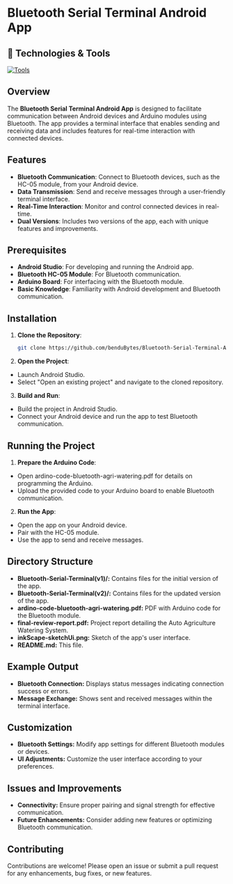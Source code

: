 # Bluetooth Serial Terminal Android App

## 🔧 Technologies & Tools

[![Tools](https://skillicons.dev/icons?i=androidstudio,java,cpp,arduino,github,&perline=20)](https://skillicons.dev)

## Overview
The **Bluetooth Serial Terminal Android App** is designed to facilitate communication between Android devices and Arduino modules using Bluetooth. The app provides a terminal interface that enables sending and receiving data and includes features for real-time interaction with connected devices.

## Features
- **Bluetooth Communication**: Connect to Bluetooth devices, such as the HC-05 module, from your Android device.
- **Data Transmission**: Send and receive messages through a user-friendly terminal interface.
- **Real-Time Interaction**: Monitor and control connected devices in real-time.
- **Dual Versions**: Includes two versions of the app, each with unique features and improvements.

## Prerequisites
- **Android Studio**: For developing and running the Android app.
- **Bluetooth HC-05 Module**: For Bluetooth communication.
- **Arduino Board**: For interfacing with the Bluetooth module.
- **Basic Knowledge**: Familiarity with Android development and Bluetooth communication.

## Installation
1. **Clone the Repository**:
   ```bash
   git clone https://github.com/benduBytes/Bluetooth-Serial-Terminal-AndroidApp.git
2. **Open the Project**:
- Launch Android Studio.
- Select "Open an existing project" and navigate to the cloned repository.

3. **Build and Run**:
- Build the project in Android Studio.
- Connect your Android device and run the app to test Bluetooth communication.

## Running the Project
1. **Prepare the Arduino Code**:
- Open ardino-code-bluetooth-agri-watering.pdf for details on programming the Arduino.
- Upload the provided code to your Arduino board to enable Bluetooth communication.

2. **Run the App**:
- Open the app on your Android device.
- Pair with the HC-05 module.
- Use the app to send and receive messages.

## Directory Structure
- **Bluetooth-Serial-Terminal(v1)/:** Contains files for the initial version of the app.
- **Bluetooth-Serial-Terminal(v2)/:** Contains files for the updated version of the app.
- **ardino-code-bluetooth-agri-watering.pdf:** PDF with Arduino code for the Bluetooth module.
- **final-review-report.pdf:** Project report detailing the Auto Agriculture Watering System.
- **inkScape-sketchUi.png:** Sketch of the app's user interface.
- **README.md:** This file.

## Example Output
- **Bluetooth Connection:** Displays status messages indicating connection success or errors.
- **Message Exchange:** Shows sent and received messages within the terminal interface.

## Customization
- **Bluetooth Settings:** Modify app settings for different Bluetooth modules or devices.
- **UI Adjustments:** Customize the user interface according to your preferences.

## Issues and Improvements
- **Connectivity:** Ensure proper pairing and signal strength for effective communication.
- **Future Enhancements:** Consider adding new features or optimizing Bluetooth communication.

## Contributing
Contributions are welcome! Please open an issue or submit a pull request for any enhancements, bug fixes, or new features.
